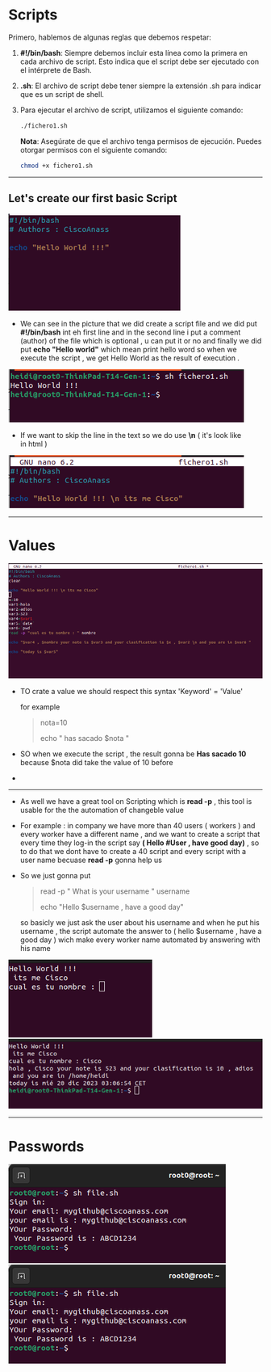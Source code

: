 # Scripts

Primero, hablemos de algunas reglas que debemos respetar:

1. **#!/bin/bash**: Siempre debemos incluir esta línea como la primera en cada archivo de script. Esto indica que el script debe ser ejecutado con el intérprete de Bash.

2. **.sh**: El archivo de script debe tener siempre la extensión .sh para indicar que es un script de shell.

3. Para ejecutar el archivo de script, utilizamos el siguiente comando:

    ```bash
    ./fichero1.sh
    ```

   **Nota**: Asegúrate de que el archivo tenga permisos de ejecución. Puedes otorgar permisos con el siguiente comando:

    ```bash
    chmod +x fichero1.sh
    ```



***
## Let's create our first basic Script

<img title="script1" alt="script" src="/img/script1.png">

- We can see in the picture that we did create a script file and we did put **#!/bin/bash** int eh first line and in the second line i put a comment (author) of the file which is optional , u can put it or no and finally we did put **echo "Hello world"** which mean print hello word so when we execute the script , we get Hello World as the result of execution .

<img title="script1" alt="script" src="/img/execscript.png">
  
- If we want to skip the line in the text so we do use **\n** ( it's look like <br> in html )

<img title="script1" alt="script" src="/img/skipline.png">

***
# Values

<img title="script1" alt="script" src="/img/allvalues.png">

- TO crate a value we should respect this syntax 'Keyword' = 'Value'

  for example

  > nota=10
  >
  > echo " has sacado $nota "


- SO when we execute the script , the result gonna be **Has sacado 10** because $nota did take the value of 10 before
- 
***
- As well we have a great tool on Scripting which is **read -p** , this tool is usable for the the automation of changeble value
  
- For example : in  company we have more than 40 users ( workers ) and every worker have a different name , and we want to create a script that every time they log-in the script say **( Hello #User , have good day)** , so to do that we dont have to create a 40 script and every script with a user name becuase **read -p** gonna help us

- So we just gonna put

  > read -p " What is your username " username
  > 
  >echo "Hello $username , have a good day"


  so basicly we just ask the user about his username and when he put his username , the script automate the answer to ( hello $username , have a good day ) wich make every worker name automated by answering with his name
<img title="script1" alt="script" src="/img/readp.png">

<img title="script1" alt="script" src="/img/valuesresult.png">

***
# Passwords


<img title="scriptpass" alt="script" src="/img/scriptpass.png">

<img title="scriptpass" alt="script" src="/img/scriptpass.png">


